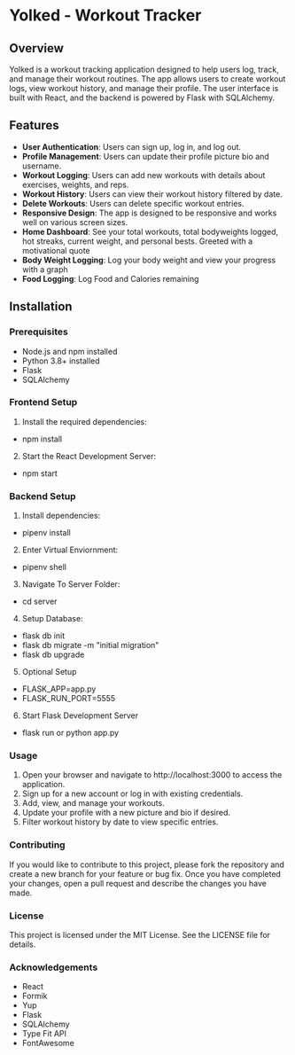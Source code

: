# Yolked - Workout Tracker

## Overview

Yolked is a workout tracking application designed to help users log, track, and manage their workout routines. The app allows users to create workout logs, view workout history, and manage their profile. The user interface is built with React, and the backend is powered by Flask with SQLAlchemy.

## Features

- **User Authentication**: Users can sign up, log in, and log out.
- **Profile Management**: Users can update their profile picture bio and username.
- **Workout Logging**: Users can add new workouts with details about exercises, weights, and reps.
- **Workout History**: Users can view their workout history filtered by date.
- **Delete Workouts**: Users can delete specific workout entries.
- **Responsive Design**: The app is designed to be responsive and works well on various screen sizes.
- **Home Dashboard**: See your total workouts, total bodyweights logged, hot streaks, current weight, and personal bests. Greeted with a motivational quote
- **Body Weight Logging**: Log your body weight and view your progress with a graph
- **Food Logging**: Log Food and Calories remaining

## Installation

### Prerequisites

- Node.js and npm installed
- Python 3.8+ installed
- Flask
- SQLAlchemy

### Frontend Setup

1. Install the required dependencies:

- npm install

2. Start the React Development Server:

- npm start

### Backend Setup

1. Install dependencies:

- pipenv install

2. Enter Virtual Enviornment:

- pipenv shell

3. Navigate To Server Folder:

- cd server

4. Setup Database:

- flask db init
- flask db migrate -m "initial migration"
- flask db upgrade

5. Optional Setup

- FLASK_APP=app.py
- FLASK_RUN_PORT=5555

6. Start Flask Development Server

- flask run or python app.py

### Usage

1. Open your browser and navigate to http://localhost:3000 to access the application.
2. Sign up for a new account or log in with existing credentials.
3. Add, view, and manage your workouts.
4. Update your profile with a new picture and bio if desired.
5. Filter workout history by date to view specific entries.

### Contributing

If you would like to contribute to this project, please fork the repository and create a new branch for your feature or bug fix. Once you have completed your changes, open a pull request and describe the changes you have made.

### License

This project is licensed under the MIT License. See the LICENSE file for details.

### Acknowledgements

- React
- Formik
- Yup
- Flask
- SQLAlchemy
- Type Fit API
- FontAwesome

